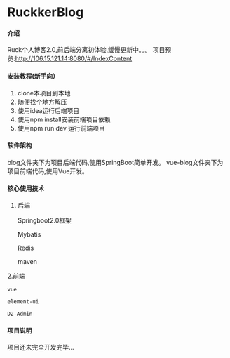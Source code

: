 # RuckkerBlog

#### 介绍
Ruck个人博客2.0,前后端分离初体验,缓慢更新中。。。
项目预览:http://106.15.121.14:8080/#/IndexContent
#### 安装教程(新手向）

1. clone本项目到本地
2. 随便找个地方解压
3. 使用idea运行后端项目
4. 使用npm install安装前端项目依赖
5. 使用npm run dev 运行前端项目



#### 软件架构

blog文件夹下为项目后端代码,使用SpringBoot简单开发。
vue-blog文件夹下为项目前端代码,使用Vue开发。



#### 核心使用技术
 1. 后端

    Springboot2.0框架

    Mybatis
    
    Redis
    
    maven

 2.前端

    vue
    
    element-ui
    
    D2-Admin
    
#### 项目说明
项目还未完全开发完毕...
